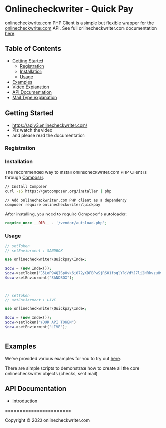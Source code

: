 # Onlinecheckwriter - Quick Pay
onlinecheckwriter.com PHP Client is a simple but flexible wrapper for the [onlinecheckwriter.com](https://www.onlinecheckwriter.com) API. See full onlinecheckwriter.com documentation [here](https://apiv3.onlinecheckwriter.com/). 

## Table of Contents

- [Getting Started](#getting-started)
  - [Registration](#registration)
  - [Installation](#installation)
  - [Usage](#usage)
- [Examples](#examples)
- [Video Explanation](https://www.youtube.com/watch?v=KCXGY4Ukhxk&feature=youtu.be)
- [API Documentation](#api-documentation)
- [Mail Type explanation](#mail-type)


## Getting Started

- https://apiv3.onlinecheckwriter.com/
- Plz watch the video
- and please read the documentation




### Registration



### Installation

The recommended way to install onlinecheckwriter.com PHP Client is through [Composer](https://getcomposer.org).

```bash
// Install Composer
curl -sS https://getcomposer.org/installer | php

// Add onlinecheckwriter.com PHP client as a dependency
composer require onlinecheckwriter/quickpay
```

After installing, you need to require Composer's autoloader:

```php
require_once __DIR__ . '/vendor/autoload.php';
```

### Usage

```php
// setToken
// setEnviorment : SANDBOX   

use onlinecheckwriter\Quickpay\Index;

$ocw = (new Index());
$ocw->setToken("G5LoP94QISpOvk6i072yXDFBPwSjRS01foqlYPdVdYJ7li2NRkvzuHvYIzif")
$ocw->setEnviorment("SANDBOX");



// setToken
// setEnviorment : LIVE   

use onlinecheckwriter\Quickpay\Index;

$ocw = (new Index());
$ocw->setToken("YOUR API TOKEN")
$ocw->setEnviorment("LIVE");



```

## Examples

We've provided various examples for you to try out [here](https://github.com/onlinecheckwriter/quickpay/tree/master/examples).

There are simple scripts to demonstrate how to create all the core onlinecheckwriter objects (checks, sent mail) 

## API Documentation
- [Introduction](hhttps://apiv3.onlinecheckwriter.com/#6fedbc4a-638b-48e7-bd0b-c44679b222ea)

=======================



Copyright &copy; 2023 onlinecheckwriter.com

